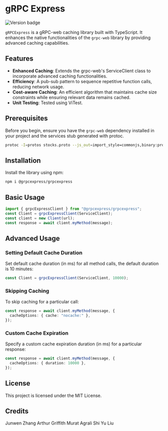 # gRPC Express

![Version badge](https://img.shields.io/badge/version-1.0.0-blue.svg)

`gRPCExpress` is a gRPC-web caching library built with TypeScript. It enhances the native functionalities of the `grpc-web` library by providing advanced caching capabilities.

## Features

- **Enhanced Caching**: Extends the grpc-web's ServiceClient class to incorporate advanced caching functionalities.
- **Efficiency**: A pub-sub pattern to sequence repetitive function calls, reducing network usage.
- **Cost-aware Caching**: An efficient algorithm that maintains cache size constraints while ensuring relevant data remains cached.
- **Unit Testing**: Tested using ViTest.

## Prerequisites

Before you begin, ensure you have the `grpc-web` dependency installed in your project and the services stub generated with protoc.

```bash
protoc -I=protos stocks.proto --js_out=import_style=commonjs,binary:protos --grpc-web_out=import_style=commonjs+dts,mode=grpcweb:protos
```

## Installation

Install the library using npm:

```bash
npm i @grpcexpress/grpcexpress
```

## Basic Usage

```typescript
import { grpcExpressClient } from "@grpcexpress/grpcexpress";
const Client = grpcExpressClient(ServiceClient);
const client = new Client(url);
const response = await client.myMethod(message);
```

## Advanced Usage

### Setting Default Cache Duration

Set default cache duration (in ms) for all method calls, the default duration is 10 minutes:

```typescript
const Client = grpcExpressClient(ServiceClient, 10000);
```

### Skipping Caching

To skip caching for a particular call:

```typescript
const response = await client.myMethod(message, {
  cacheOptions: { cache: "nocache:" },
});
```

### Custom Cache Expiration

Specify a custom cache expiration duration (in ms) for a particular response:

```typescript
const response = await client.myMethod(message, {
  cacheOptions: { duration: 10000 },
});
```

## License

This project is licensed under the MIT License.

## Credits

Junwen Zhang
Arthur Griffith
Murat Agrali
Shi Yu Liu
